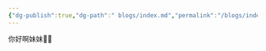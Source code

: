 ```yaml
---
{"dg-publish":true,"dg-path":" blogs/index.md","permalink":"/blogs/index/","tags":["gardenEntry"],"created":"2025-04-25T23:37:41.966+08:00","updated":"2025-04-26T16:29:52.513+08:00"}
---
```


你好啊妹妹👏🏻